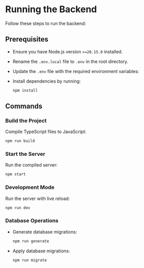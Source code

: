 # Running the Backend

Follow these steps to run the backend:

## Prerequisites

- Ensure you have Node.js version `>=20.15.0` installed.
- Rename the `.env.local` file to `.env` in the root directory.
- Update the `.env` file with the required environment variables:

- Install dependencies by running:
  ```bash
  npm install
  ```

## Commands

### Build the Project

Compile TypeScript files to JavaScript:

```bash
npm run build
```

### Start the Server

Run the compiled server:

```bash
npm start
```

### Development Mode

Run the server with live reload:

```bash
npm run dev
```

### Database Operations

- Generate database migrations:
  ```bash
  npm run generate
  ```
- Apply database migrations:
  ```bash
  npm run migrate
  ```
